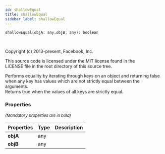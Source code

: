 ```yaml
---
id: shallowEqual
title: shallowEqual
sidebar_label: shallowEqual
---
```


```tsx
shallowEqual(objA: any,objB: any): boolean
```
<br/>

Copyright (c) 2013-present, Facebook, Inc.

This source code is licensed under the MIT license found in the  
LICENSE file in the root directory of this source tree.

Performs equality by iterating through keys on an object and returning false  
when any key has values which are not strictly equal between the arguments.  
Returns true when the values of all keys are strictly equal.

### Properties

<font size="2"><i>(Mandatory properties are in bold)</i></font>

| Properties | Type | Description |
| --------- | ---- | ----------- |
| **objA** | any |  |
| **objB** | any |  |
